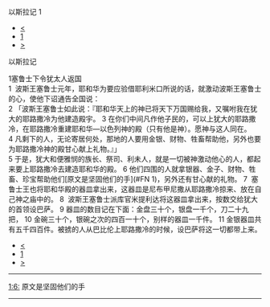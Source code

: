 ﻿





 以斯拉记 1




* [<](bible/2CH36.md)
* [1](bible/EZR.md)
* [>](bible/EZR02.md)



以斯拉记 
 
1塞鲁士下令犹太人返国  
1  波斯王塞鲁士元年，耶和华为要应验借耶利米口所说的话，就激动波斯王塞鲁士的心，使他下诏通告全国说：  
2 「波斯王塞鲁士如此说：『耶和华天上的神已将天下万国赐给我，又嘱咐我在犹大的耶路撒冷为他建造殿宇。 
3 在你们中间凡作他子民的，可以上犹大的耶路撒冷，在耶路撒冷重建耶和华—以色列神的殿（只有他是神）。愿神与这人同在。 
4 凡剩下的人，无论寄居何处，那地的人要用金银、财物、牲畜帮助他，另外也要为耶路撒冷神的殿甘心献上礼物。』」  
5 于是，犹大和便雅悯的族长、祭司、利未人，就是一切被神激动他心的人，都起来要上耶路撒冷去建造耶和华的殿。 
6 他们四围的人就拿银器、金子、财物、牲畜、珍宝帮助他们[原文是坚固他们的手](#FN
1)，另外还有甘心献的礼物。 
7  塞鲁士王也将耶和华殿的器皿拿出来，这器皿是尼布甲尼撒从耶路撒冷掠来、放在自己神之庙中的。 
8  波斯王塞鲁士派库官米提利达将这器皿拿出来，按数交给犹大的首领设巴萨。 
9 器皿的数目记在下面：金盘三十个，银盘一千个，刀二十九把， 
10 金碗三十个，银碗之次的四百一十个，别样的器皿一千件。 
11 金银器皿共有五千四百件。被掳的人从巴比伦上耶路撒冷的时候，设巴萨将这一切都带上来。 
* [<](bible/2CH36.md)
* [1](bible/EZR.md)
* [>](bible/EZR02.md)





---


[1:6:](#V6)
原文是坚固他们的手




---









